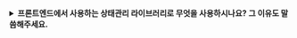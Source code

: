 <details>
  
<summary>
  <strong>프론트엔드에서 사용하는 상태관리 라이브러리로 무엇을 사용하시나요? 그 이유도 말씀해주세요.</strong>
</summary>

<br>

## 라이브러리 종류

### Redux
- 가장 오래되고 널리 알려진 상태관리 라이브러리.
- 중앙 집중식 상태 관리(Store) 방식.
- 액션과 리듀서를 통해 상태를 업데이트.
- 미들웨어(Redux Thunk, Redux Saga 등)를 활용해 비동기 작업 처리.
- 복잡하고 대규모 애플리케이션에서 유지보수가 쉽게 사용가능함.

### Recoil
- React 전용 상태관리 라이브러리.
- 상태를 "Atom" 단위로 나눠 관리하며, Atom은 React의 컴포넌트 트리와 자연스럽게 결합됨.
- 상태 간 의존성 관리와 Selector로 파생 상태 계산이 용이.
- 정식 출시가 되진 않았음.
- Recoil과 달리 미들웨어를 활용하지 않음.
- 비동기를 기본적으로 지원함.

### Jotai
- "작은 원자"라는 이름처럼, 최소한의 상태 관리 구현을 목표로 함.
- 상태를 단일 단위(Atom)로 정의하고, React 컴포넌트에서 직접 사용.
- Recoil의 단점을 극복하기 위해 나왔으며, 정식 버전이 출시되어 있음.
- 생태계가 좁고, 도구나 플러그인이 적음.

### zustand
- 간단하고 가벼운 상태 관리 라이브러리.
- Redux 스타일의 액션 없이 상태를 함수로 정의하고 관리.
- React 바깥에서도 상태를 사용할 수 있음.
- 큰 규모의 프로젝트에서는 기능이 부족할 수 있음.


<br>
</details>
